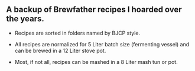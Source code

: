 ## A backup of Brewfather recipes I hoarded over the years.

- Recipes are sorted in folders named by BJCP style.

- All recipes are normalized for 5 Liter batch size (fermenting vessel)
  and can be brewed in a 12 Liter stove pot.

- Most, if not all, recipes can be mashed in a 8 Liter mash tun or pot.

